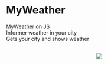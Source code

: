 # MyWeather
MyWeather on JS<br>
Informer weather in your city<br>
Gets your city and shows weather<br><br>

<p align="center"><img src="http://savepic.org/8811917.jpg"></p>
